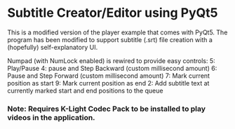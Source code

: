 # Subtitle Creator/Editor using PyQt5
This is a modified version of the player example that comes with PyQt5. The program has been modified to support
subtitle (.srt) file creation with a (hopefully) self-explanatory UI.

Numpad (with NumLock enabled) is rewired to provide easy controls:
  5: Play/Pause
  4: pause and Step Backward (custom millisecond amount)
  6: Pause and Step Forward (custom millisecond amount)
  7: Mark current position as start
  9: Mark current position as end
  2: Add subtitle text at currently marked start and end positions to the queue

### Note: Requires K-Light Codec Pack to be installed to play videos in the application.
